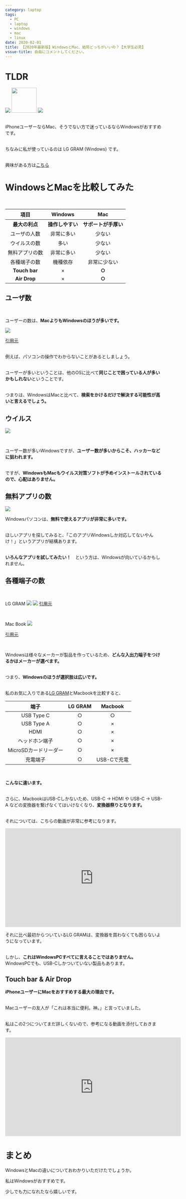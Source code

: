 ```yaml
---
category: laptop
tags:
  - PC
  - laptop
  - windows
  - mac
  - linux
date: 2020-02-01
title: 【2020年最新版】WindowsとMac、結局どっちがいいの？【大学生必見】
vssue-title: 自由にコメントしてください。
---
```


# TLDR

![](https://upload.wikimedia.org/wikipedia/commons/thumb/d/d9/MS_Windows_Logo_2012.svg/230px-MS_Windows_Logo_2012.svg.png)
<img src="https://4.bp.blogspot.com/-6FStReBmERA/WZP3-NJFt_I/AAAAAAABGDY/a5KPC9yYerg4KOD2sev7ofWH-QRRByYpQCLcBGAs/s400/text_versus_vs.png" width="80px">
![](https://upload.wikimedia.org/wikipedia/commons/thumb/f/fa/Apple_logo_black.svg/75px-Apple_logo_black.svg.png)

<br>
iPhoneユーザーならMac、そうでない方で迷っているならWindowsがおすすめです。
<br>
<br>

ちなみに私が使っているのは LG GRAM (Windows) です。
<br>
<br>

興味がある方は[こちら](https://amzn.to/38XbFYf)


# WindowsとMacを比較してみた

<br>

| 項目 | Windows | Mac |
|:---:|:-------:|:---:|
| **最大の利点** | **操作しやすい** | **サポートが手厚い** |
| ユーザの人数 | 非常に多い | 少ない |
| ウイルスの数 | 多い | 少ない |
| 無料アプリの数 | 非常に多い | 少ない |
| 各種端子の数 | 機種依存 | 非常に少ない |
| **Touch bar** | × | **○** |
| **Air Drop** | × | **○** |


## ユーザ数
<br>

ユーザーの数は、**MacよりもWindowsのほうが多いです。**

![](https://image.news.livedoor.com/newsimage/stf/b/0/b0531_1223_07e372a89fa9eddbe92860d149fe9adb.jpg)

[引用元](https://news.livedoor.com/article/detail/17623703/)

<br>
例えば、パソコンの操作でわからないことがあるとしましょう。
<br>
<br>

ユーザーが多いということは、他のOSに比べて**同じことで困っている人が多いかもしれない**ということです。
<br>
<br>

つまりは、WindowsはMacと比べて、**検索をかけるだけで解決する可能性が高いと言えるでしょう。**


## ウイルス

![](https://1.bp.blogspot.com/-LfSSfonvBb0/UbVvOsTo1pI/AAAAAAAAUsU/PWnletoRiuI/s400/computer_virus.png)

<br>

ユーザー数が多いWindowsですが、**ユーザー数が多いからこそ、ハッカーなどに狙われます。**
<br>
<br>

ですが、**WindowsもMacもウイルス対策ソフトが予めインストールされているので、心配はありません。**



## 無料アプリの数

![](https://3.bp.blogspot.com/-SlXbnRmWfXQ/XGvW_3pzdJI/AAAAAAABRqI/xpi8Q_OiQ9Q0O1mQA9zYcjvAqRTunjRsACLcBGAs/s500/internet_screenshot_computer.png)
<br>

Windowsパソコンは、**無料で使えるアプリが非常に多いです。**
<br>
<br>

ほしいアプリを探してみると、「このアプリWindowsしか対応してないやんけ！」というアプリが結構あります。
<br>
<br>

**いろんなアプリを試してみたい！**　という方は、Windowsが向いているかもしれません。


## 各種端子の数

<br>

LG GRAM
![](../.vuepress/public/windowsVsMac/2.jpg)
![](../.vuepress/public/windowsVsMac/1.jpg)
[引用元](https://www.lg.com/jp/pc/lg-13Z990-GA55J)

<br>

Mac Book
![](https://support.apple.com/library/content/dam/edam/applecare/images/en_US/macbookpro/macbook-pro-spgray-psl-closed.jpg)

[引用元](https://support.apple.com/ja-jp/HT207443)

<br>

Windowsは様々なメーカーが製品を作っているため、**どんな入出力端子をつけるかはメーカーが選べます。**
<br>
<br>

つまり、**Windowsのほうが選択肢は広いです。**
<br>
<br>

私のお気に入りである[LG GRAM](https://www.lg.com/jp/lg-gram/index.html)とMacbookを比較すると、

|          端子         | LG GRAM |   Macbook   |
|:---------------------:|:-------:|:-----------:|
|       USB Type C      |    ○   |      ○     |
|       USB Type A      |    ○   |      ×     |
|          HDMI         |    ○   |      ×     |
|     ヘッドホン端子    |    ○   |      ×     |
| MicroSDカードリーダー |    ○   |      ×     |
|        充電端子       |    ○   | USB-Cで充電 |
<br>

**こんなに違います。**
<br>
<br>

さらに、MacbookはUSB-Cしかないため、USB-C → HDMI や USB-C → USB-A などの変換器を繋げなくてはいけなくなり、**変換器祭りとなります。**
<br>
<br>

それについては、こちらの動画が非常に参考になります。

<iframe width="560" height="315" src="https://www.youtube.com/embed/vswaus1lZAA?controls=0" frameborder="0" allow="accelerometer; autoplay; encrypted-media; gyroscope; picture-in-picture" allowfullscreen></iframe>

それに比べ最初からついているLG GRAMは、変換器を買わなくても困らないようになっています。\
<br>

しかし、**これはWindowsPCすべてに言えることではありません。**  
WindowsPCでも、USB-Cしかついていない製品もあります。


## Touch bar & Air Drop

**iPhoneユーザーにMacをおすすめする最大の理由です。**
<br>
<br>

Macユーザーの友人が「これは本当に便利。神。」と言っていました。
<br>
<br>

私はこの2つについてまだ詳しくないので、参考になる動画を添付しておきます。

<iframe width="560" height="315" src="https://www.youtube.com/embed/v5YuVKUPRYk?controls=0" frameborder="0" allow="accelerometer; autoplay; encrypted-media; gyroscope; picture-in-picture" allowfullscreen></iframe>


# まとめ

WindowsとMacの違いについておわかりいただけたでしょうか。

私はWindowsがおすすめです。

少しでも力になれたなら嬉しいです。
